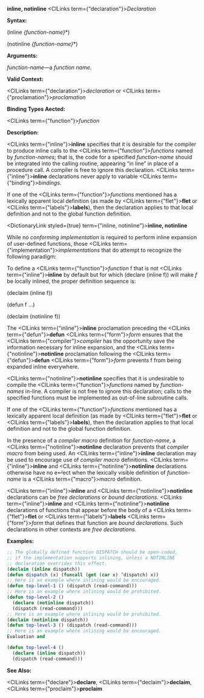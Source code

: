 **inline, notinline** <ClLinks  term={"declaration"}><i>Declaration</i></ClLinks> 



**Syntax:** 



(inline *\{function-name\}*\*) 



(notinline *\{function-name\}*\*) 



**Arguments:** 



*function-name*—a *function name*. 



**Valid Context:** 



<ClLinks  term={"declaration"}><i>declaration</i></ClLinks> or <ClLinks  term={"proclamation"}><i>proclamation</i></ClLinks> 



**Binding Types Aected:** 



<ClLinks  term={"function"}><i>function</i></ClLinks> 



**Description:** 



<ClLinks  term={"inline"}><b>inline</b></ClLinks> specifies that it is desirable for the compiler to produce inline calls to the <ClLinks  term={"function"}><i>functions</i></ClLinks> named by *function-names*; that is, the code for a specified *function-name* should be integrated into the calling routine, appearing “in line” in place of a procedure call. A compiler is free to ignore this declaration. <ClLinks  term={"inline"}><b>inline</b></ClLinks> declarations never apply to variable <ClLinks  term={"binding"}><i>bindings</i></ClLinks>. 



If one of the <ClLinks  term={"function"}><i>functions</i></ClLinks> mentioned has a lexically apparent local definition (as made by <ClLinks  term={"flet"}><b>flet</b></ClLinks> or <ClLinks  term={"labels"}><b>labels</b></ClLinks>), then the declaration applies to that local definition and not to the global function definition. 







 



 



<DictionaryLink styled={true} term={"inline, notinline"}><b>inline, notinline</b></DictionaryLink> 



While no *conforming implementation* is required to perform inline expansion of user-defined functions, those <ClLinks  term={"implementation"}><i>implementations</i></ClLinks> that do attempt to recognize the following paradigm: 



To define a <ClLinks  term={"function"}><i>function</i></ClLinks> f that is not <ClLinks  term={"inline"}><b>inline</b></ClLinks> by default but for which (declare (inline f)) will make *f* be locally inlined, the proper definition sequence is: 



(declaim (inline f)) 



(defun f ...) 



(declaim (notinline f)) 



The <ClLinks  term={"inline"}><b>inline</b></ClLinks> proclamation preceding the <ClLinks  term={"defun"}><b>defun</b></ClLinks> <ClLinks  term={"form"}><i>form</i></ClLinks> ensures that the <ClLinks  term={"compiler"}><i>compiler</i></ClLinks> has the opportunity save the information necessary for inline expansion, and the <ClLinks  term={"notinline"}><b>notinline</b></ClLinks> proclamation following the <ClLinks  term={"defun"}><b>defun</b></ClLinks> <ClLinks  term={"form"}><i>form</i></ClLinks> prevents f from being expanded inline everywhere. 



<ClLinks  term={"notinline"}><b>notinline</b></ClLinks> specifies that it is undesirable to compile the <ClLinks  term={"function"}><i>functions</i></ClLinks> named by *function-names* in-line. A compiler is not free to ignore this declaration; calls to the specified functions must be implemented as out-of-line subroutine calls. 



If one of the <ClLinks  term={"function"}><i>functions</i></ClLinks> mentioned has a lexically apparent local definition (as made by <ClLinks  term={"flet"}><b>flet</b></ClLinks> or <ClLinks  term={"labels"}><b>labels</b></ClLinks>), then the declaration applies to that local definition and not to the global function definition. 



In the presence of a *compiler macro* definition for *function-name*, a <ClLinks  term={"notinline"}><b>notinline</b></ClLinks> declaration prevents that *compiler macro* from being used. An <ClLinks  term={"inline"}><b>inline</b></ClLinks> declaration may be used to encourage use of *compiler macro* definitions. <ClLinks  term={"inline"}><b>inline</b></ClLinks> and <ClLinks  term={"notinline"}><b>notinline</b></ClLinks> declarations otherwise have no e↵ect when the lexically visible definition of *function-name* is a <ClLinks  term={"macro"}><i>macro</i></ClLinks> definition. 



<ClLinks  term={"inline"}><b>inline</b></ClLinks> and <ClLinks  term={"notinline"}><b>notinline</b></ClLinks> declarations can be *free declarations* or *bound declarations*. <ClLinks  term={"inline"}><b>inline</b></ClLinks> and <ClLinks  term={"notinline"}><b>notinline</b></ClLinks> declarations of functions that appear before the body of a <ClLinks  term={"flet"}><b>flet</b></ClLinks> or <ClLinks  term={"labels"}><b>labels</b></ClLinks> <ClLinks  term={"form"}><i>form</i></ClLinks> that defines that function are *bound declarations*. Such declarations in other contexts are *free declarations*. 



**Examples:**
```lisp
;; The globally defined function DISPATCH should be open-coded, 
;; if the implementation supports inlining, unless a NOTINLINE 
;; declaration overrides this effect. 
(declaim (inline dispatch)) 
(defun dispatch (x) (funcall (get (car x) ’dispatch) x)) 
;; Here is an example where inlining would be encouraged. 
(defun top-level-1 () (dispatch (read-command))) 
;; Here is an example where inlining would be prohibited. 
(defun top-level-2 () 
  (declare (notinline dispatch)) 
  (dispatch (read-command))) 
;; Here is an example where inlining would be prohibited. 
(declaim (notinline dispatch)) 
(defun top-level-3 () (dispatch (read-command))) 
;; Here is an example where inlining would be encouraged. 
Evaluation and 

(defun top-level-4 () 
  (declare (inline dispatch)) 
  (dispatch (read-command))) 
```
**See Also:** 



<ClLinks  term={"declare"}><b>declare</b></ClLinks>, <ClLinks  term={"declaim"}><b>declaim</b></ClLinks>, <ClLinks  term={"proclaim"}><b>proclaim</b></ClLinks> 



